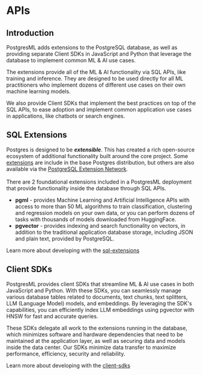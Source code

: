 # APIs

## Introduction

PostgresML adds extensions to the PostgreSQL database, as well as providing separate Client SDKs in JavaScript and Python that leverage the database to implement common ML & AI use cases.&#x20;

The extensions provide all of the ML & AI functionality via SQL APIs, like training and inference. They are designed to be used directly for all ML practitioners who implement dozens of different use cases on their own machine learning models.&#x20;

We also provide Client SDKs that implement the best practices on top of the SQL APIs, to ease adoption and implement common application use cases in applications, like chatbots or search engines.

## SQL Extensions

Postgres is designed to be _**extensible**_. This has created a rich open-source ecosystem of additional functionality built around the core project. Some [extensions](https://www.postgresql.org/docs/current/contrib.html) are include in the base Postgres distribution, but others are also available via the [PostgreSQL Extension Network](https://pgxn.org/). \
\
There are 2 foundational extensions included in a PostgresML deployment that provide functionality inside the database through SQL APIs.

* **pgml** - provides Machine Learning and Artificial Intelligence APIs with access to more than 50 ML algorithms to train classification, clustering and regression models on your own data, or you can perform dozens of tasks with thousands of models downloaded from HuggingFace.
* **pgvector** - provides indexing and search functionality on vectors, in addition to the traditional application database storage, including JSON and plain text, provided by PostgreSQL.

Learn more about developing with the [sql-extensions](sql-extensions/ "mention")

## Client SDKs

PostgresML provides client SDKs that streamline ML & AI use cases in both JavaScript and Python. With these SDKs, you can seamlessly manage various database tables related to documents, text chunks, text splitters, LLM (Language Model) models, and embeddings. By leveraging the SDK's capabilities, you can efficiently index LLM embeddings using pgvector with HNSW for fast and accurate queries.

These SDKs delegate all work to the extensions running in the database, which minimizes software and hardware dependencies that need to be maintained at the application layer, as well as securing data and models inside the data center. Our SDKs minimize data transfer to maximize performance, efficiency, security and reliability.

Learn more about developing with the [client-sdks](client-sdks/ "mention")





##
